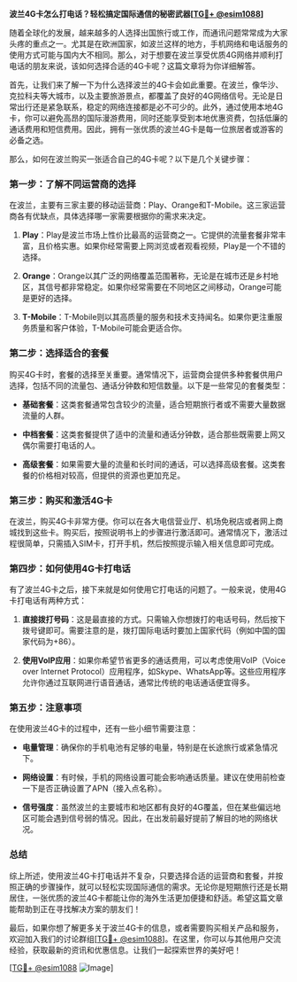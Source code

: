 **波兰4G卡怎么打电话？轻松搞定国际通信的秘密武器[[TG💪+ @esim1088](https://t.me/s/esim1088)]**

随着全球化的发展，越来越多的人选择出国旅行或工作，而通讯问题常常成为大家头疼的重点之一。尤其是在欧洲国家，如波兰这样的地方，手机网络和电话服务的使用方式可能与国内大不相同。那么，对于想要在波兰享受优质4G网络并顺利打电话的朋友来说，该如何选择合适的4G卡呢？这篇文章将为你详细解答。

首先，让我们来了解一下为什么选择波兰的4G卡会如此重要。在波兰，像华沙、克拉科夫等大城市，以及主要旅游景点，都覆盖了良好的4G网络信号。无论是日常出行还是紧急联系，稳定的网络连接都是必不可少的。此外，通过使用本地4G卡，你可以避免高昂的国际漫游费用，同时还能享受到本地优惠资费，包括低廉的通话费用和短信费用。因此，拥有一张优质的波兰4G卡是每一位旅居者或游客的必备之选。

那么，如何在波兰购买一张适合自己的4G卡呢？以下是几个关键步骤：

### 第一步：了解不同运营商的选择

在波兰，主要有三家主要的移动运营商：Play、Orange和T-Mobile。这三家运营商各有优缺点，具体选择哪一家需要根据你的需求来决定。

1. **Play**：Play是波兰市场上性价比最高的运营商之一。它提供的流量套餐非常丰富，且价格实惠。如果你经常需要上网浏览或者观看视频，Play是一个不错的选择。
   
2. **Orange**：Orange以其广泛的网络覆盖范围著称，无论是在城市还是乡村地区，其信号都非常稳定。如果你经常需要在不同地区之间移动，Orange可能是更好的选择。

3. **T-Mobile**：T-Mobile则以其高质量的服务和技术支持闻名。如果你更注重服务质量和客户体验，T-Mobile可能会更适合你。

### 第二步：选择适合的套餐

购买4G卡时，套餐的选择至关重要。通常情况下，运营商会提供多种套餐供用户选择，包括不同的流量包、通话分钟数和短信数量。以下是一些常见的套餐类型：

- **基础套餐**：这类套餐通常包含较少的流量，适合短期旅行者或不需要大量数据流量的人群。
  
- **中档套餐**：这类套餐提供了适中的流量和通话分钟数，适合那些既需要上网又偶尔需要打电话的人。

- **高级套餐**：如果需要大量的流量和长时间的通话，可以选择高级套餐。这类套餐的价格相对较高，但提供的资源也更加充足。

### 第三步：购买和激活4G卡

在波兰，购买4G卡非常方便。你可以在各大电信营业厅、机场免税店或者网上商城找到这些卡。购买后，按照说明书上的步骤进行激活即可。通常情况下，激活过程很简单，只需插入SIM卡，打开手机，然后按照提示输入相关信息即可完成。

### 第四步：如何使用4G卡打电话

有了波兰4G卡之后，接下来就是如何使用它打电话的问题了。一般来说，使用4G卡打电话有两种方式：

1. **直接拨打号码**：这是最直接的方式。只需输入你想拨打的电话号码，然后按下拨号键即可。需要注意的是，拨打国际电话时要加上国家代码（例如中国的国家代码为+86）。

2. **使用VoIP应用**：如果你希望节省更多的通话费用，可以考虑使用VoIP（Voice over Internet Protocol）应用程序，如Skype、WhatsApp等。这些应用程序允许你通过互联网进行语音通话，通常比传统的电话通话便宜得多。

### 第五步：注意事项

在使用波兰4G卡的过程中，还有一些小细节需要注意：

- **电量管理**：确保你的手机电池有足够的电量，特别是在长途旅行或紧急情况下。
  
- **网络设置**：有时候，手机的网络设置可能会影响通话质量。建议在使用前检查一下是否正确设置了APN（接入点名称）。

- **信号强度**：虽然波兰的主要城市和地区都有良好的4G覆盖，但在某些偏远地区可能会遇到信号弱的情况。因此，在出发前最好提前了解目的地的网络状况。

### 总结

综上所述，使用波兰4G卡打电话并不复杂，只要选择合适的运营商和套餐，并按照正确的步骤操作，就可以轻松实现国际通信的需求。无论你是短期旅行还是长期居住，一张优质的波兰4G卡都能让你的海外生活更加便捷和舒适。希望这篇文章能帮助到正在寻找解决方案的朋友们！

最后，如果你想了解更多关于波兰4G卡的信息，或者需要购买相关产品和服务，欢迎加入我们的讨论群组[[TG💪+ @esim1088](https://t.me/s/esim1088)]。在这里，你可以与其他用户交流经验，获取最新的资讯和优惠信息。让我们一起探索世界的美好吧！

[[TG💪+ @esim1088](https://t.me/s/esim1088) ![Image](https://i.postimg.cc/4NQfJmqS/Snipaste-2025-05-13-00-14-12.png)]